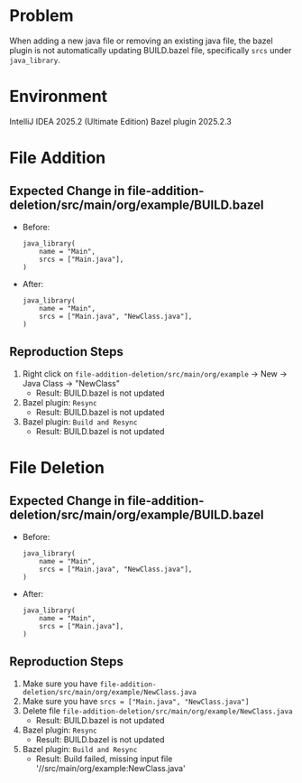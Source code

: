 # Problem
When adding a new java file or removing an existing java file, the bazel plugin is not automatically updating BUILD.bazel file, specifically `srcs` under `java_library`.

# Environment
IntelliJ IDEA 2025.2 (Ultimate Edition)
Bazel plugin 2025.2.3

# File Addition
## Expected Change in file-addition-deletion/src/main/org/example/BUILD.bazel
- Before:

   ```
   java_library(
       name = "Main",
       srcs = ["Main.java"],
   )
   ```
- After:

     ```
     java_library(
         name = "Main",
         srcs = ["Main.java", "NewClass.java"],
     )
     ```
## Reproduction Steps
1. Right click on `file-addition-deletion/src/main/org/example` -> New -> Java Class -> "NewClass"
   - Result: BUILD.bazel is not updated
2. Bazel plugin: `Resync`
   - Result: BUILD.bazel is not updated
3. Bazel plugin: `Build and Resync`
    - Result: BUILD.bazel is not updated

# File Deletion
## Expected Change in file-addition-deletion/src/main/org/example/BUILD.bazel
- Before:

   ```
   java_library(
       name = "Main",
       srcs = ["Main.java", "NewClass.java"],
   )
   ```
- After:

     ```
     java_library(
         name = "Main",
         srcs = ["Main.java"],
     )
     ```
## Reproduction Steps
1. Make sure you have `file-addition-deletion/src/main/org/example/NewClass.java`
2. Make sure you have `srcs = ["Main.java", "NewClass.java"]`
3. Delete file `file-addition-deletion/src/main/org/example/NewClass.java`
    - Result: BUILD.bazel is not updated
4. Bazel plugin: `Resync`
    - Result: BUILD.bazel is not updated
5. Bazel plugin: `Build and Resync`
   - Result: Build failed, missing input file '//src/main/org/example:NewClass.java'